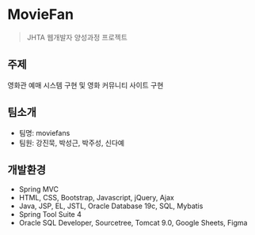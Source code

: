 # MovieFan

> JHTA 웹개발자 양성과정 프로젝트

## 주제

영화관 예매 시스템 구현 및 영화 커뮤니티 사이트 구현

## 팀소개
- 팀명: moviefans
- 팀원: 강진묵, 박성근, 박주성, 신다예

## 개발환경
- Spring MVC
- HTML, CSS, Bootstrap, Javascript, jQuery, Ajax
- Java, JSP, EL, JSTL, Oracle Database 19c, SQL, Mybatis
- Spring Tool Suite 4
- Oracle SQL Developer, Sourcetree, Tomcat 9.0, Google Sheets, Figma

